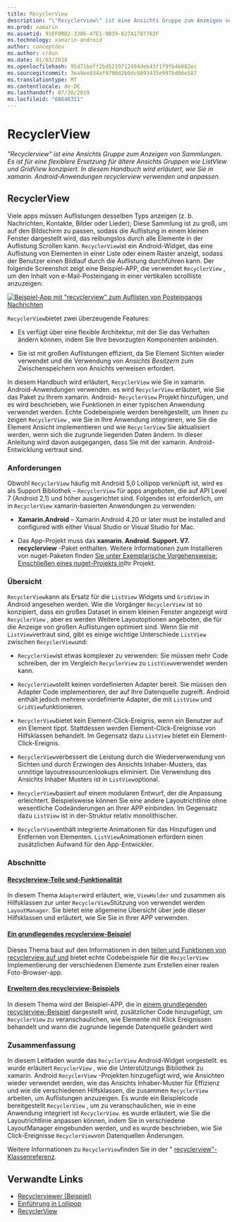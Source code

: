 ```yaml
---
title: RecyclerView
description: "\"Recyclerview\" ist eine Ansichts Gruppe zum Anzeigen von Sammlungen. Es ist für eine flexiblere Ersetzung für ältere Ansichts Gruppen wie ListView und GridView konzipiert.  In diesem Handbuch wird erläutert, wie Sie in xamarin. Android-Anwendungen recyclerview verwenden und anpassen."
ms.prod: xamarin
ms.assetid: 91EF0BD2-3306-47E1-9B39-627A1787762F
ms.technology: xamarin-android
author: conceptdev
ms.author: crdun
ms.date: 01/03/2018
ms.openlocfilehash: 95d71beff2bd5219712494deb43f1f9fb4b082ec
ms.sourcegitcommit: 3ea9ee034af9790d2b0dc0893435e997bd06e587
ms.translationtype: MT
ms.contentlocale: de-DE
ms.lasthandoff: 07/30/2019
ms.locfileid: "68646311"
---
```

# <a name="recyclerview"></a>RecyclerView

_"Recyclerview" ist eine Ansichts Gruppe zum Anzeigen von Sammlungen. Es ist für eine flexiblere Ersetzung für ältere Ansichts Gruppen wie ListView und GridView konzipiert.  In diesem Handbuch wird erläutert, wie Sie in xamarin. Android-Anwendungen recyclerview verwenden und anpassen._

## <a name="recyclerview"></a>RecyclerView

Viele apps müssen Auflistungen desselben Typs anzeigen (z. b. Nachrichten, Kontakte, Bilder oder Lieder); Diese Sammlung ist zu groß, um auf den Bildschirm zu passen, sodass die Auflistung in einem kleinen Fenster dargestellt wird, das reibungslos durch alle Elemente in der Auflistung Scrollen kann.
`RecyclerView`ist ein Android-Widget, das eine Auflistung von Elementen in einer Liste oder einem Raster anzeigt, sodass der Benutzer einen Bildlauf durch die Auflistung durchführen kann. Der folgende Screenshot zeigt eine Beispiel-APP, die verwendet `RecyclerView` , um den Inhalt von e-Mail-Posteingang in einer vertikalen scrollliste anzuzeigen:

[![Beispiel-App mit "recyclerview" zum Auflisten von Posteingangs Nachrichten](images/01-recyclerview-example-sml.png)](images/01-recyclerview-example.png#lightbox)

`RecyclerView`bietet zwei überzeugende Features:

-  Es verfügt über eine flexible Architektur, mit der Sie das Verhalten ändern können, indem Sie Ihre bevorzugten Komponenten anbinden.

-  Sie ist mit großen Auflistungen effizient, da Sie Element Sichten wieder verwendet und die Verwendung von *Ansichts Besitzern* zum Zwischenspeichern von Ansichts verweisen erfordert.

In diesem Handbuch wird erläutert, `RecyclerView` wie Sie in xamarin. Android-Anwendungen verwenden. es wird `RecyclerView` erläutert, wie Sie das Paket zu Ihrem xamarin. Android- `RecyclerView` Projekt hinzufügen, und es wird beschrieben, wie Funktionen in einer typischen Anwendung verwendet werden. Echte Codebeispiele werden bereitgestellt, um Ihnen zu zeigen `RecyclerView` , wie Sie in Ihre Anwendung integrieren, wie Sie die Element Ansicht implementieren und wie `RecyclerView` Sie aktualisiert werden, wenn sich die zugrunde liegenden Daten ändern. In dieser Anleitung wird davon ausgegangen, dass Sie mit der xamarin. Android-Entwicklung vertraut sind.


### <a name="requirements"></a>Anforderungen

Obwohl `RecyclerView` häufig mit Android 5,0 Lollipop verknüpft ist, wird es als Support Bibliothek &ndash; `RecyclerView` für apps angeboten, die auf API Level 7 (Android 2,1) und höher ausgerichtet sind. Folgendes ist erforderlich, um in `RecyclerView` xamarin-basierten Anwendungen zu verwenden:

-  **Xamarin.Android** &ndash; Xamarin.Android 4.20 or later must be installed and configured with either Visual Studio or Visual Studio for Mac.

-  Das App-Projekt muss das **xamarin. Android. Support. V7. recyclerview** -Paket enthalten. Weitere Informationen zum Installieren von nuget-Paketen finden [Sie unter Exemplarische Vorgehensweise: Einschließen eines nuget-Projekts in](https://docs.microsoft.com/visualstudio/mac/nuget-walkthrough)Ihr Projekt.


### <a name="overview"></a>Übersicht

`RecyclerView`kann als Ersatz für die `ListView` Widgets und `GridView` in Android angesehen werden. Wie die Vorgänger `RecyclerView` ist so konzipiert, dass ein großes Dataset in einem kleinen Fenster angezeigt wird `RecyclerView` , aber es werden Weitere Layoutoptionen angeboten, die für die Anzeige von großen Auflistungen optimiert sind. Wenn Sie mit `ListView`vertraut sind, gibt es einige wichtige Unterschiede `ListView` zwischen `RecyclerView`und:

-   `RecyclerView`ist etwas komplexer zu verwenden: Sie müssen mehr Code schreiben, der im Vergleich `RecyclerView` zu `ListView`verwendet werden kann.

-   `RecyclerView`stellt keinen vordefinierten Adapter bereit. Sie müssen den Adapter Code implementieren, der auf Ihre Datenquelle zugreift. Android enthält jedoch mehrere vordefinierte Adapter, die mit `ListView` und `GridView`funktionieren.

-   `RecyclerView`bietet kein Element-Click-Ereignis, wenn ein Benutzer auf ein Element tippt. Stattdessen werden Element-Click-Ereignisse von Hilfsklassen behandelt. Im Gegensatz dazu `ListView` bietet ein Element-Click-Ereignis.

-   `RecyclerView`verbessert die Leistung durch die Wiederverwendung von Sichten und durch Erzwingen des Ansichts Inhaber-Musters, das unnötige layoutressourcenlookups eliminiert. Die Verwendung des Ansichts Inhaber Musters ist in `ListView`optional.

-   `RecyclerView`basiert auf einem modularen Entwurf, der die Anpassung erleichtert. Beispielsweise können Sie eine andere Layoutrichtlinie ohne wesentliche Codeänderungen an Ihrer APP einbinden.
    Im Gegensatz dazu `ListView` ist in der-Struktur relativ monolithischer.

-   `RecyclerView`enthält integrierte Animationen für das Hinzufügen und Entfernen von Elementen. `ListView`Animationen erfordern einen zusätzlichen Aufwand für den App-Entwickler.


### <a name="sections"></a>Abschnitte

#### <a name="recyclerview-parts-and-functionalityandroiduser-interfacelayoutsrecycler-viewparts-and-functionalitymd"></a>[Recyclerview-Teile und-Funktionalität](~/android/user-interface/layouts/recycler-view/parts-and-functionality.md)

In diesem Thema `Adapter`wird erläutert, wie, `ViewHolder` und zusammen als Hilfsklassen zur unter `RecyclerView`Stützung von verwendet werden `LayoutManager`.
Sie bietet eine allgemeine Übersicht über jede dieser Hilfsklassen und erläutert, wie Sie Sie in Ihrer APP verwenden.

#### <a name="a-basic-recyclerview-exampleandroiduser-interfacelayoutsrecycler-viewrecyclerview-examplemd"></a>[Ein grundlegendes recyclerview-Beispiel](~/android/user-interface/layouts/recycler-view/recyclerview-example.md)

Dieses Thema baut auf den Informationen in den [teilen und Funktionen von recyclerview auf und](~/android/user-interface/layouts/recycler-view/parts-and-functionality.md) bietet echte Codebeispiele für die `RecyclerView` Implementierung der verschiedenen Elemente zum Erstellen einer realen Foto-Browser-app.

#### <a name="extending-the-recyclerview-exampleandroiduser-interfacelayoutsrecycler-viewextending-the-examplemd"></a>[Erweitern des recyclerview-Beispiels](~/android/user-interface/layouts/recycler-view/extending-the-example.md)

In diesem Thema wird der Beispiel-APP, die in [einem grundlegenden recyclerview-Beispiel](~/android/user-interface/layouts/recycler-view/recyclerview-example.md) dargestellt wird, zusätzlicher Code hinzugefügt, um `RecyclerView` zu veranschaulichen, wie Elemente mit Klick Ereignissen behandelt und wann die zugrunde liegende Datenquelle geändert wird


### <a name="summary"></a>Zusammenfassung

In diesem Leitfaden wurde das `RecyclerView` Android-Widget vorgestellt. es wurde erläutert `RecyclerView` , wie die Unterstützungs Bibliothek zu xamarin. Android `RecyclerView` -Projekten hinzugefügt wird, wie Ansichten wieder verwendet werden, wie das Ansichts Inhaber-Muster für Effizienz und wie die verschiedenen Hilfsklassen, die zusammen `RecyclerView` arbeiten, um Auflistungen anzuzeigen. Es wurde ein Beispielcode bereitgestellt `RecyclerView` , um zu veranschaulichen, wie in eine Anwendung integriert ist `RecyclerView`. es wurde erläutert, wie Sie die Layoutrichtlinie anpassen können, indem Sie in verschiedene LayoutManager eingebunden werden, und es wurde beschrieben, wie Sie Click-Ereignisse `RecyclerView`von Datenquellen Änderungen.

Weitere Informationen zu `RecyclerView`finden Sie in der " [recyclerview"-Klassenreferenz](https://developer.android.com/reference/android/support/v7/widget/RecyclerView.html).


## <a name="related-links"></a>Verwandte Links

- [Recyclerviewer (Beispiel)](https://docs.microsoft.com/samples/xamarin/monodroid-samples/android50-recyclerviewer)
- [Einführung in Lollipop](~/android/platform/lollipop.md)
- [RecyclerView](https://developer.android.com/reference/android/support/v7/widget/RecyclerView.html)
